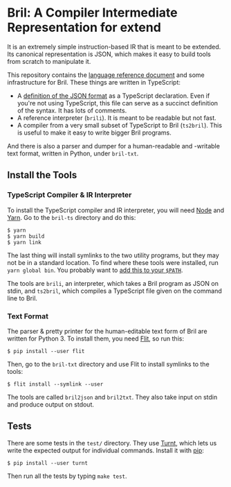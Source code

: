 Bril: A Compiler Intermediate Representation for extend
=========================================================

It is an extremely simple instruction-based IR that is meant to be extended.
Its canonical representation is JSON, which makes it easy to build tools from scratch to manipulate it.

This repository contains the [language reference document][langref] and some infrastructure for Bril.
These things are written in TypeScript:

- A [definition of the JSON format][brilts] as a TypeScript declaration.
  Even if you're not using TypeScript, this file can serve as a succinct definition of the syntax.
  It has lots of comments.
- A reference interpreter (`brili`).
  It is meant to be readable but not fast.
- A compiler from a very small subset of TypeScript to Bril (`ts2bril`).
  This is useful to make it easy to write bigger Bril programs.

And there is also a parser and dumper for a human-readable and -writable text format, written in Python, under `bril-txt`.

[langref]: https://capra.cs.cornell.edu/bril/langref.html
[brilts]: https://github.com/sampsyo/bril/blob/master/bril-ts/bril.ts


Install the Tools
-----------------

### TypeScript Compiler & IR Interpreter

To install the TypeScript compiler and IR interpreter, you will need [Node][] and [Yarn][].
Go to the `bril-ts` directory and do this:

    $ yarn
    $ yarn build
    $ yarn link

The last thing will install symlinks to the two utility programs, but they may not be in a standard location.
To find where these tools were installed, run `yarn global bin`.
You probably want to [add this to your `$PATH`][path].

The tools are `brili`, an interpreter, which takes a Bril program as JSON on stdin, and `ts2bril`, which compiles a TypeScript file given on the command line to Bril.

[node]: https://nodejs.org/en/
[yarn]: https://yarnpkg.com/en/
[path]: https://unix.stackexchange.com/a/26059/61192

### Text Format

The parser & pretty printer for the human-editable text form of Bril are written for Python 3.
To install them, you need [Flit][], so run this:

    $ pip install --user flit

Then, go to the `bril-txt` directory and use Flit to install symlinks to the tools:

    $ flit install --symlink --user

The tools are called `bril2json` and `bril2txt`.
They also take input on stdin and produce output on stdout.

[flit]: https://flit.readthedocs.io/


Tests
-----

There are some tests in the `test/` directory.
They use [Turnt][], which lets us write the expected output for individual commands.
Install it with [pip][]:

    $ pip install --user turnt

Then run all the tests by typing `make test`.

[pip]: https://packaging.python.org/tutorials/installing-packages/
[cs6120]: https://www.cs.cornell.edu/courses/cs6120/2019fa/
[turnt]: https://github.com/cucapra/turnt
